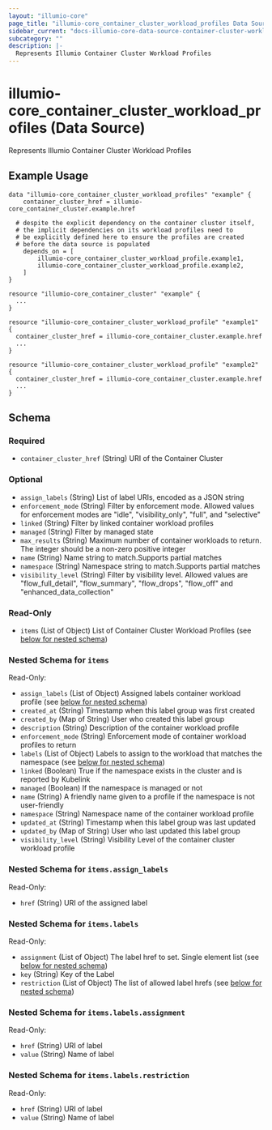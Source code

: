 ```yaml
---
layout: "illumio-core"
page_title: "illumio-core_container_cluster_workload_profiles Data Source - terraform-provider-illumio-core"
sidebar_current: "docs-illumio-core-data-source-container-cluster-workload-profiles"
subcategory: ""
description: |-
  Represents Illumio Container Cluster Workload Profiles
---
```


# illumio-core_container_cluster_workload_profiles (Data Source)

Represents Illumio Container Cluster Workload Profiles

Example Usage
------------

```hcl
data "illumio-core_container_cluster_workload_profiles" "example" {
	container_cluster_href = illumio-core_container_cluster.example.href

  # despite the explicit dependency on the container cluster itself,
  # the implicit dependencies on its workload profiles need to
  # be explicitly defined here to ensure the profiles are created
  # before the data source is populated
	depends_on = [
		illumio-core_container_cluster_workload_profile.example1,
		illumio-core_container_cluster_workload_profile.example2,
	]
}

resource "illumio-core_container_cluster" "example" {
  ...
}

resource "illumio-core_container_cluster_workload_profile" "example1" {
  container_cluster_href = illumio-core_container_cluster.example.href
  ...
}

resource "illumio-core_container_cluster_workload_profile" "example2" {
  container_cluster_href = illumio-core_container_cluster.example.href
  ...
}
```

## Schema

### Required

- `container_cluster_href` (String) URI of the Container Cluster

### Optional

- `assign_labels` (String) List of label URIs, encoded as a JSON string
- `enforcement_mode` (String) Filter by enforcement mode. Allowed values for enforcement modes are "idle", "visibility_only", "full", and "selective"
- `linked` (String) Filter by linked container workload profiles
- `managed` (String) Filter by managed state
- `max_results` (String) Maximum number of container workloads to return. The integer should be a non-zero positive integer
- `name` (String) Name string to match.Supports partial matches
- `namespace` (String) Namespace string to match.Supports partial matches
- `visibility_level` (String) Filter by visibility level. Allowed values are "flow_full_detail", "flow_summary", "flow_drops", "flow_off" and "enhanced_data_collection"

### Read-Only

- `items` (List of Object) List of Container Cluster Workload Profiles (see [below for nested schema](#nestedatt--items))

<a id="nestedatt--items"></a>
### Nested Schema for `items`

Read-Only:

- `assign_labels` (List of Object) Assigned labels container workload profile (see [below for nested schema](#nestedobjatt--items--assign_labels))
- `created_at` (String) Timestamp when this label group was first created
- `created_by` (Map of String) User who created this label group
- `description` (String) Description of the container workload profile
- `enforcement_mode` (String) Enforcement mode of container workload profiles to return
- `labels` (List of Object) Labels to assign to the workload that matches the namespace (see [below for nested schema](#nestedobjatt--items--labels))
- `linked` (Boolean) True if the namespace exists in the cluster and is reported by Kubelink
- `managed` (Boolean) If the namespace is managed or not
- `name` (String) A friendly name given to a profile if the namespace is not user-friendly
- `namespace` (String) Namespace name of the container workload profile
- `updated_at` (String) Timestamp when this label group was last updated
- `updated_by` (Map of String) User who last updated this label group
- `visibility_level` (String) Visibility Level of the container cluster workload profile

<a id="nestedobjatt--items--assign_labels"></a>
### Nested Schema for `items.assign_labels`

Read-Only:

- `href` (String) URI of the assigned label


<a id="nestedobjatt--items--labels"></a>
### Nested Schema for `items.labels`

Read-Only:

- `assignment` (List of Object) The label href to set. Single element list (see [below for nested schema](#nestedobjatt--items--labels--assignment))
- `key` (String) Key of the Label
- `restriction` (List of Object) The list of allowed label hrefs (see [below for nested schema](#nestedobjatt--items--labels--restriction))

<a id="nestedobjatt--items--labels--assignment"></a>
### Nested Schema for `items.labels.assignment`

Read-Only:

- `href` (String) URI of label
- `value` (String) Name of label


<a id="nestedobjatt--items--labels--restriction"></a>
### Nested Schema for `items.labels.restriction`

Read-Only:

- `href` (String) URI of label
- `value` (String) Name of label
